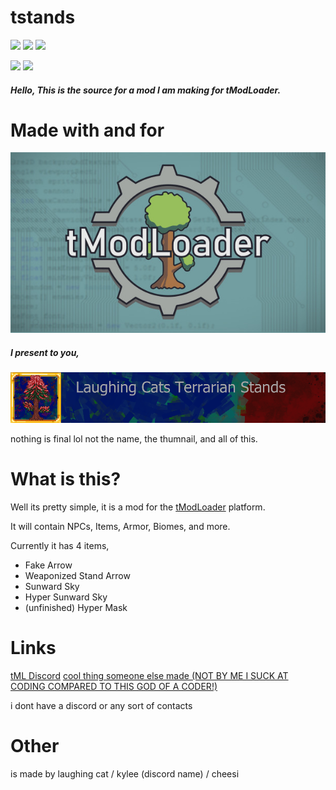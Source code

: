 # **tstands**
![](https://img.shields.io/github/stars/ACKREIK/tstands) ![](https://img.shields.io/github/forks/ACKREIK/tstands)  ![](https://img.shields.io/github/issues/ACKREIK/tstands)

![](https://img.shields.io/github/tag/ACKREIK/tstands) ![](https://img.shields.io/github/v/release/ACKREIK/tstands.svg)
##### Hello, This is the source for a mod I am making for tModLoader.

# Made with and for
![](https://github.com/ACKREIK/tstands/blob/master/tml.png?raw=true) 
##### I present to you,
![](https://github.com/ACKREIK/tstands/blob/master/iconlarge.png?raw=true) 

nothing is final lol
not the name, the thumnail, and all of this.
# What is this?
Well its pretty simple, it is a mod for the [tModLoader](https://store.steampowered.com/app/1281930/tModLoader/) platform.

It will contain NPCs, Items, Armor, Biomes, and more.

Currently it has 4 items,
- Fake Arrow
- Weaponized Stand Arrow
- Sunward Sky
- Hyper Sunward Sky
- (unfinished) Hyper Mask
# Links
[tML Discord](https://discord.com/invite/RMZCqq6)
[cool thing someone else made (NOT BY ME I SUCK AT CODING COMPARED TO THIS GOD OF A CODER!)](https://forums.terraria.org/index.php?threads/terraria-overhaul-gameplay-enhancements-and-much-more.60369/)

i dont have a discord or any sort of contacts

# Other
is made by laughing cat / kylee (discord name) / cheesi


